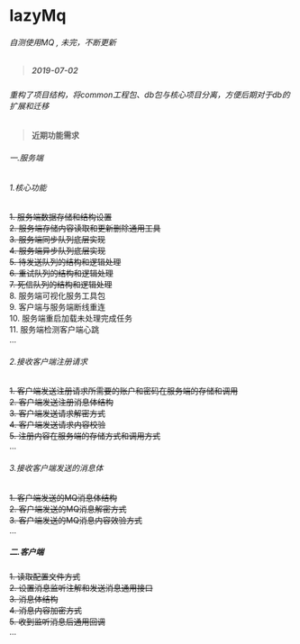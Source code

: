 # lazyMq  
###### 自测使用MQ , 未完，不断更新  
  
>##### 2019-07-02  
###### 重构了项目结构，将common工程包、db包与核心项目分离，方便后期对于db的扩展和迁移
  
>#### 近期功能需求  
###### 一.服务端  
###### 1.核心功能  
 ~~1.  服务端数据存储和结构设置~~   
 ~~2.  服务端存储内容读取和更新删除通用工具~~   
 ~~3.  服务端同步队列底层实现~~   
 ~~4.  服务端异步队列底层实现~~   
 ~~5.  待发送队列的结构和逻辑处理~~    
 ~~6.  重试队列的结构和逻辑处理~~    
 ~~7.  死信队列的结构和逻辑处理~~  
 8.  服务端可视化服务工具包  
 9.  客户端与服务端断线重连  
 10. 服务端重启加载未处理完成任务  
 11. 服务端检测客户端心跳  
 ...
 ###### 2.接收客户端注册请求  
 ~~1.  客户端发送注册请求所需要的账户和密码在服务端的存储和调用~~    
 ~~2.  客户端发送注册消息体结构~~    
 ~~3.  客户端发送请求解密方式~~   
 ~~4.  客户端发送请求内容校验~~   
 ~~5.  注册内容在服务端的存储方式和调用方式~~   
  ...  
###### 3.接收客户端发送的消息体  
 ~~1.  客户端发送的MQ消息体结构~~   
 ~~2.  客户端发送的MQ消息解密方式~~   
 ~~3.  客户端发送的MQ消息内容效验方式~~   
 ...  
##### 二.客户端  
 ~~1.  读取配置文件方式~~   
 ~~2.  设置消息监听注解和发送消息通用接口~~   
 ~~3.  消息体结构~~   
 ~~4.  消息内容加密方式~~   
 ~~5.  收到监听消息后通用回调~~   
 ...  
  
